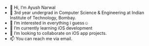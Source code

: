 - 👋 Hi, I’m Ayush Narwal
- 🏫 3rd year undergrad in Computer Science & Engineering at Indian Institute of Technology, Bombay. 
- 👀 I’m interested in everything i guess☺️
- 🌱 I’m currently learning iOS development
- 💞️ I’m looking to collaborate on iOS app projects.
- 📫 You can reach me via email.

<!---
narwalayush4/narwalayush4 is a ✨ special ✨ repository because its `README.md` (this file) appears on your GitHub profile.
You can click the Preview link to take a look at your changes.
--->
